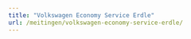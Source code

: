 ```yaml
---
title: "Volkswagen Economy Service Erdle"
url: /meitingen/volkswagen-economy-service-erdle/
---
```

